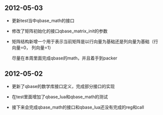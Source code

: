 ﻿## 2012-05-03
+ 更新test当中qbase_math的接口
+ 修改了矩阵初始化的接口qbase_matrix_init的参数
+ 矩阵结构新增一个用于表示当前矩阵是以行向量为基础还是列向量为基础（行向量=0， 列向量=1）

	尽量在本周里面完成qbase的math，并且着手到packer

## 2012-05-02

+ 更新了qbase的数学库接口定义，完成部分接口的实现
+ 在test里面增加了qbase_lua和qbase_math的测试

+ 接下来会完成qbase_math的接口和qbase_lua还没有完成的reg和call